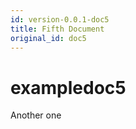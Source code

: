 ```yaml
---
id: version-0.0.1-doc5
title: Fifth Document
original_id: doc5
---
```


# exampledoc5

Another one

